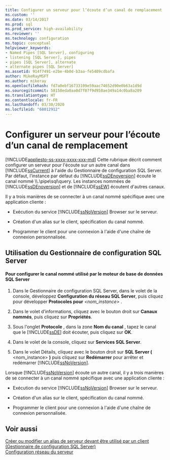 ```yaml
---
title: Configurer un serveur pour l’écoute d’un canal de remplacement | Microsoft Docs
ms.custom: ''
ms.date: 03/14/2017
ms.prod: sql
ms.prod_service: high-availability
ms.reviewer: ''
ms.technology: configuration
ms.topic: conceptual
helpviewer_keywords:
- Named Pipes [SQL Server], configuring
- listening [SQL Server], pipes
- pipes [SQL Server], alternate
- alternate pipes [SQL Server]
ms.assetid: 914f7491-e2be-4b0d-b3aa-fe5409cdbafa
author: MikeRayMSFT
ms.author: mikeray
ms.openlocfilehash: fd7a0ebf16733109e59aac74652d90e0b63a1d9d
ms.sourcegitcommit: 58158eda0aa0d7f87f9d958ae349a14c0ba8a209
ms.translationtype: HT
ms.contentlocale: fr-FR
ms.lasthandoff: 03/30/2020
ms.locfileid: "68012912"
---
```

# <a name="configure-a-server-to-listen-on-an-alternate-pipe"></a>Configurer un serveur pour l’écoute d’un canal de remplacement
[!INCLUDE[appliesto-ss-xxxx-xxxx-xxx-md](../../includes/appliesto-ss-xxxx-xxxx-xxx-md.md)]
  Cette rubrique décrit comment configurer un serveur pour l'écoute sur un autre canal dans [!INCLUDE[ssCurrent](../../includes/sscurrent-md.md)] à l'aide du Gestionnaire de configuration SQL Server. Par défaut, l’instance par défaut du [!INCLUDE[ssDEnoversion](../../includes/ssdenoversion-md.md)] écoute le canal nommé \\\\.\pipe\sql\query. Les instances nommées de [!INCLUDE[ssDEnoversion](../../includes/ssdenoversion-md.md)] et de [!INCLUDE[ssEW](../../includes/ssew-md.md)] écoutent d'autres canaux.  
  
 Il y a trois manières de se connecter à un canal nommé spécifique avec une application cliente :  
  
-   Exécution du service [!INCLUDE[ssNoVersion](../../includes/ssnoversion-md.md)] Browser sur le serveur.  
  
-   Création d'un alias sur le client, spécification du canal nommé.  
  
-   Programmer le client pour une connexion à l'aide d'une chaîne de connexion personnalisée.  
  
##  <a name="using-sql-server-configuration-manager"></a><a name="SSMSProcedure"></a> Utilisation du Gestionnaire de configuration SQL Server  
  
#### <a name="to-configure-the-named-pipe-used-by-the-sql-server-database-engine"></a>Pour configurer le canal nommé utilisé par le moteur de base de données SQL Server  
  
1.  Dans le Gestionnaire de configuration SQL Server, dans le volet de la console, développez **Configuration du réseau SQL Server**, puis cliquez pour développer **Protocoles pour** *\<nom_instance>* .  
  
2.  Dans le volet d’informations, cliquez avec le bouton droit sur **Canaux nommés**, puis cliquez sur **Propriétés**.  
  
3.  Sous l'onglet **Protocole** , dans la zone **Nom du canal** , tapez le canal que le [!INCLUDE[ssDE](../../includes/ssde-md.md)] doit écouter, puis cliquez sur **OK**.  
  
4.  Dans le volet de la console, cliquez sur **Services SQL Server**.  
  
5.  Dans le volet Détails, cliquez avec le bouton droit sur **SQL Server (** \<nom_instance> **)** puis cliquez sur **Redémarrer** pour arrêter et redémarrer [!INCLUDE[ssNoVersion](../../includes/ssnoversion-md.md)].  
  
 Lorsque [!INCLUDE[ssNoVersion](../../includes/ssnoversion-md.md)] écoute un autre canal, il y a trois manières de se connecter à un canal nommé spécifique avec une application cliente :  
  
-   Exécution du service [!INCLUDE[ssNoVersion](../../includes/ssnoversion-md.md)] Browser sur le serveur.  
  
-   Création d'un alias sur le client, spécification du canal nommé.  
  
-   Programmer le client pour une connexion à l'aide d'une chaîne de connexion personnalisée.  
  
## <a name="see-also"></a>Voir aussi  
 [Créer ou modifier un alias de serveur devant être utilisé par un client &#40;Gestionnaire de configuration SQL Server&#41;](../../database-engine/configure-windows/create-or-delete-a-server-alias-for-use-by-a-client.md)   
 [Configuration réseau du serveur](../../database-engine/configure-windows/server-network-configuration.md)  
  
  
